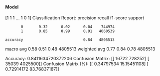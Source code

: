 #### Model
[1 1 1 ... 1 0 1]
Classification Report:
              precision    recall  f1-score   support

           0       0.32      0.02      0.04    744974
           1       0.85      0.99      0.91   4060539

    accuracy                           0.84   4805513
   macro avg       0.58      0.51      0.48   4805513
weighted avg       0.77      0.84      0.78   4805513

Accuracy: 0.8411634720372206
Confusion Matrix:
[[  16722  728252]
 [  35039 4025500]]
Confusion Matrix (%):
[[ 0.34797534 15.15451108]
 [ 0.72914172 83.76837187]]
